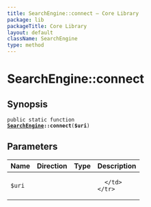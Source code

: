 ```yaml
---
title: SearchEngine::connect — Core Library
package: lib
packageTitle: Core Library
layout: default
className: SearchEngine
type: method
---
```


# SearchEngine::connect

## Synopsis

<code>public static function <b><a href="SearchEngine">SearchEngine</a>::connect</b>(<b>$uri</b>)</code>

## Parameters

<table>
  <thead>
    <tr>
      <th>Name</th>
      <th>Direction</th>
      <th>Type</th>
      <th>Description</th>
    </tr>
  </thead>
  <tbody>
    <tr>
      <td><code>$uri</code>
      <td><i></i></td>
      <td></td>
      <td>

      </td>
    </tr>
  </tbody>
</table>

